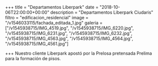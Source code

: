 +++
title = "Departamentos Liberpark"
date = "2018-10-06T22:00:00+00:00"
description = "Departamentos Liberpark Ciudaris"
filtro = "edificacion_residencial"
image = "/v1546033115/fachada_editada_1.jpg"
galeria = ["/v1545938715/IMG_4519.jpg", "/v1545938715/IMG_6220.jpg", "/v1545938715/IMG_6231.jpg", "/v1545938715/IMG_6232.jpg", "/v1545938715/IMG_4563.jpg", "/v1545938715/IMG_4564.jpg", "/v1545938715/IMG_4561.jpg"]

+++
Nuestro cliente Liberpark apostó por la Prelosa pretensada Prelima para la formación de pisos.
